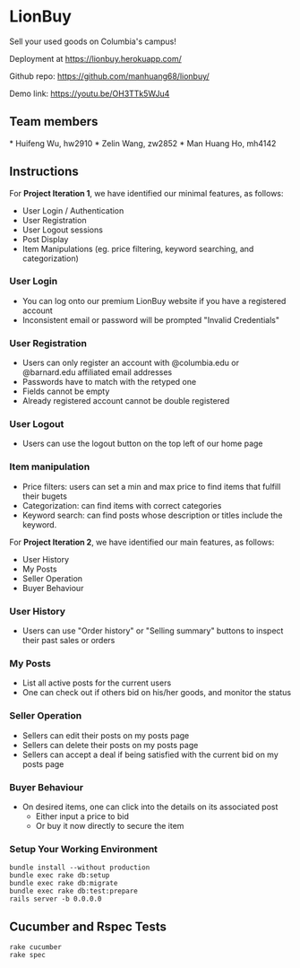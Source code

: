# LionBuy

Sell your used goods on Columbia's campus! 

Deployment at https://lionbuy.herokuapp.com/

Github repo: https://github.com/manhuang68/lionbuy/

Demo link: https://youtu.be/OH3TTk5WJu4


## Team members 

\* Huifeng Wu, hw2910
\* Zelin Wang, zw2852
\* Man Huang Ho, mh4142



## Instructions

For **Project Iteration 1**, we have identified our minimal features, as follows:

- User Login / Authentication
- User Registration
- User Logout sessions
- Post Display
- Item Manipulations (eg. price filtering, keyword searching, and categorization)

### User Login

- You can log onto our premium LionBuy website if you have a registered account
- Inconsistent email or password will be prompted "Invalid Credentials" 

### User Registration

- Users can only register an account with @columbia.edu or @barnard.edu affiliated email addresses
- Passwords have to match with the retyped one 
- Fields cannot be empty
- Already registered account cannot be double registered

### User Logout

- Users can use the logout button on the top left of our home page

### Item manipulation

- Price filters: users can set a min and max price to find items that fulfill their bugets
- Categorization: can find items with correct categories
- Keyword search: can find posts whose description or titles include the keyword.



For **Project Iteration 2**, we have identified our main features, as follows:

- User History
- My Posts
- Seller Operation
- Buyer Behaviour 

### User History

- Users can use "Order history" or "Selling summary" buttons to inspect their past sales or orders

### My Posts 

- List all active posts for the current users
- One can check out if others bid on his/her goods, and monitor the status

### Seller Operation

- Sellers can edit their posts on my posts page 
- Sellers can delete their posts on my posts page 
- Sellers can accept a deal if being satisfied with the current bid on my posts page 

### Buyer Behaviour 

- On desired items, one can click into the details on its associated post
  - Either input a price to bid
  - Or buy it now directly to secure the item



### Setup Your Working Environment

```
bundle install --without production 
bundle exec rake db:setup 
bundle exec rake db:migrate
bundle exec rake db:test:prepare
rails server -b 0.0.0.0
```



## Cucumber and  Rspec Tests

```
rake cucumber
rake spec
```

